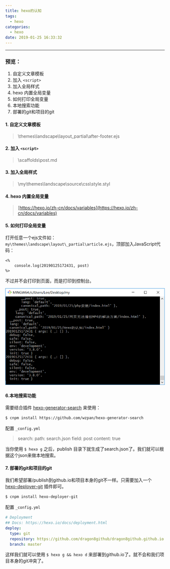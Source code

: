 ```yaml
---
title: hexo的认知
tags:
  - hexo
categories:
  - hexo
date: 2019-01-25 16:33:32
---
```


<hr>

### 预览：
1. 自定义文章模板
2. 加入 `<script>`
3. 加入全局样式
4. hexo 内置全局变量
5. 如何打印全局变量
6. 本地搜索功能
7. 部署的git和项目的git


#### 1. 自定义文章模板
> \themes\landscape\layout\_partial\after-footer.ejs

#### 2. 加入 `<script>`
> \scaffolds\post.md

#### 3. 加入全局样式
> \my\themes\landscape\source\css\style.styl

#### 4. hexo 内置全局变量
> [https://hexo.io/zh-cn/docs/variables](https://hexo.io/zh-cn/docs/variables)

#### 5. 如何打印全局变量
打开任意一个ejs文件如：`my\themes\landscape\layout\_partial\article.ejs`，顶部加入JavaScript代码：
```ejs
<% 
	console.log(20190125172431, post) 
%>
```
不过并不会打印到页面，而是打印到控制台。

![console.log](hexo的认知/1.png)

#### 6.本地搜索功能

需要结合插件 [hexo-generator-search](https://github.com/wzpan/hexo-generator-search) 来使用：

```bash
$ cnpm install https://github.com/wzpan/hexo-generator-search
```
配置 `_config.yml`

> search:
>   path: search.json
>   field: post
>   content: true

当你使用 `$ hexo g` 之后，publish 目录下就生成了search.json了。我们就可以根据这个json来做本地搜索。

#### 7. 部署的git和项目的git

我们希望部署/publish到github.io和项目本身的git不一样。只需要加入一个 [hexo-deployer-git](https://github.com/hexojs/hexo-deployer-git) 插件即可。

```bash
$ cnpm install hexo-deployer-git
```

配置 `_config.yml`

```yml
# Deployment
## Docs: https://hexo.io/docs/deployment.html
deploy:
  type: git
  repository: https://github.com/dragon8github/dragon8github.github.io.git
  branch: master
```

这样我们就可以使用 `$ hexo g && hexo d` 来部署到github.io了。就不会和我们项目本身的git冲突了。